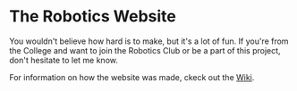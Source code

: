 # The Robotics Website
You wouldn't believe how hard is to make, but it's a lot of fun. If you're from the College and want to join the Robotics Club or be a part of this project, don't hesitate to let me know.

For information on how the website was made, ckeck out the [Wiki](https://github.com/Dalekvim/robotics-website/wiki).
